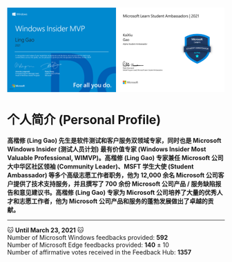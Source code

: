 <img src="https://github.com/Lingggao/Lingggao/blob/master/Ling%20Gao%20WIMVP%20Certificate.png?raw=true" width = "50%" /><img src="https://github.com/Lingggao/Lingggao/blob/master/MSFT%20Student%20Ambassador_00.png?raw=true" width = "50%" />

# 个人简介 (Personal Profile)

**高楷修 (Ling Gao) 先生是软件测试和客户服务双领域专家，同时也是 Microsoft Windows Insider (测试人员计划) 最有价值专家 (Windows Insider Most Valuable Professional, WIMVP)。高楷修 (Ling Gao) 专家兼任 Microsoft 公司大中华区社区领袖 (Community Leader)、MSFT 学生大使 (Student Ambassador) 等多个高级志愿工作者职务，他为 12,000 余名 Microsoft 公司客户提供了技术支持服务，并且撰写了 700 余份 Microsoft 公司产品 / 服务缺陷报告和意见建议书。高楷修 (Ling Gao) 专家为 Microsoft 公司培养了大量的优秀人才和志愿工作者，他为 Microsoft 公司产品和服务的蓬勃发展做出了卓越的贡献。**

---
:cat: **Until March 23, 2021** :cat:  
Number of Microsoft Windows feedbacks provided: **592**  
Number of Microsoft Edge feedbacks provided: **140** ± 10  
Number of affirmative votes received in the Feedback Hub: **1357**  
